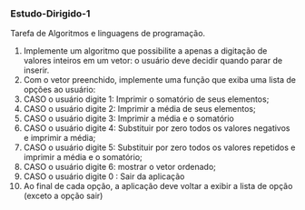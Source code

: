 ### Estudo-Dirigido-1
Tarefa de Algoritmos e linguagens de programação.

1. Implemente um algoritmo que possibilite a apenas a digitação de valores inteiros em um vetor: o usuário
deve decidir quando parar de inserir.
2. Com o vetor preenchido, implemente uma função que exiba uma lista de opções ao usuário:
3. CASO o usuário digite 1: Imprimir o somatório de seus elementos;
4. CASO o usuário digite 2: Imprimir a média de seus elementos;
5. CASO o usuário digite 3: Imprimir a média e o somatório
6. CASO o usuário digite 4: Substituir por zero todos os valores negativos e imprimir a média;
7. CASO o usuário digite 5: Substituir por zero todos os valores repetidos e imprimir a média e o
somatório;
8. CASO o usuário digite 6: mostrar o vetor ordenado;
9. CASO o usuário digite 0 : Sair da aplicação
10. Ao final de cada opção, a aplicação deve voltar a exibir a lista de opção (exceto a opção sair)
